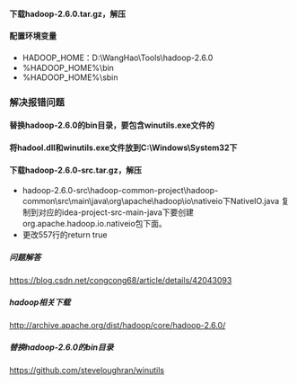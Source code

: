 #### 下载hadoop-2.6.0.tar.gz，解压

#### 配置环境变量
- HADOOP_HOME：D:\WangHao\Tools\hadoop-2.6.0
- %HADOOP_HOME%\bin
- %HADOOP_HOME%\sbin


### 解决报错问题
#### 替换hadoop-2.6.0的bin目录，要包含winutils.exe文件的

#### 将hadool.dll和winutils.exe文件放到C:\Windows\System32下

#### 下载hadoop-2.6.0-src.tar.gz，解压
- hadoop-2.6.0-src\hadoop-common-project\hadoop-common\src\main\java\org\apache\hadoop\io\nativeio下NativeIO.java 复制到对应的idea-project-src-main-java下要创建org.apache.hadoop.io.nativeio包下面。
- 更改557行的return true

##### 问题解答
https://blog.csdn.net/congcong68/article/details/42043093

##### hadoop相关下载 
http://archive.apache.org/dist/hadoop/core/hadoop-2.6.0/
##### 替换hadoop-2.6.0的bin目录 
https://github.com/steveloughran/winutils